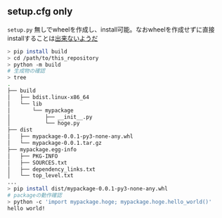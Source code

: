 ## setup.cfg only

`setup.py` 無しでwheelを作成し、install可能。なおwheelを作成せずに直接installすることは[出来ないようだ](https://discuss.python.org/t/pep-517-and-projects-that-cant-install-via-wheels/791)

``` bash
> pip install build
> cd /path/to/this_repository
> python -m build
# 生成物の確認
> tree 
.
├── build
│   ├── bdist.linux-x86_64
│   └── lib
│       └── mypackage
│           ├── __init__.py
│           └── hoge.py
├── dist
│   ├── mypackage-0.0.1-py3-none-any.whl
│   └── mypackage-0.0.1.tar.gz
├── mypackage.egg-info
│   ├── PKG-INFO
│   ├── SOURCES.txt
│   ├── dependency_links.txt
│   └── top_level.txt
...
> pip install dist/mypackage-0.0.1-py3-none-any.whl 
# packageの動作確認
> python -c 'import mypackage.hoge; mypackage.hoge.hello_world()'
hello world!
```
